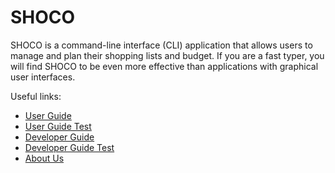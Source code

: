 # SHOCO


SHOCO is a command-line interface (CLI) application that allows users to 
manage and plan their shopping lists and budget. If you are a fast typer, 
you will find SHOCO to be even more effective than applications with graphical 
user interfaces.

Useful links:
* [User Guide](UserGuide.md)
* [User Guide Test](UserGuide.adoc)
* [Developer Guide](DeveloperGuide.md)
* [Developer Guide Test](DeveloperGuide.adoc)
* [About Us](AboutUs.md)
